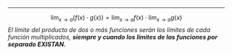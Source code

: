 
***
$$
\lim_{ x \to a } (f(x) \cdot g(x)) = \lim_{ x \to a } f(x) \cdot \lim_{ x \to a } g(x)
$$
*El límite del producto de dos o más funciones serán los límites de cada función multiplicados, **siempre y cuando los límites de las funciones por separado EXISTAN.***
